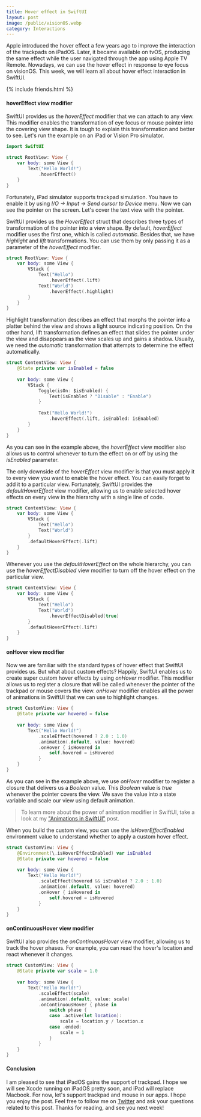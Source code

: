 ```yaml
---
title: Hover effect in SwiftUI
layout: post
image: /public/visionOS.webp
category: Interactions
---
```


Apple introduced the hover effect a few years ago to improve the interaction of the trackpads on iPadOS. Later, it became available on tvOS, producing the same effect while the user navigated through the app using Apple TV Remote. Nowadays, we can use the hover effect in response to eye focus on visionOS. This week, we will learn all about hover effect interaction in SwiftUI.

{% include friends.html %}

#### hoverEffect view modifier
SwiftUI provides us the *hoverEffect* modifier that we can attach to any view. This modifier enables the transformation of eye focus or mouse pointer into the covering view shape. It is tough to explain this transformation and better to see. Let's run the example on an iPad or Vision Pro simulator.

```swift
import SwiftUI

struct RootView: View {    
    var body: some View {
        Text("Hello World!")
            .hoverEffect()
    }
}
```

Fortunately, iPad simulator supports trackpad simulation. You have to enable it by using *I/O -> Input -> Send cursor to Device* menu. Now we can see the pointer on the screen. Let's cover the text view with the pointer.

SwiftUI provides us the *HoverEffect* struct that describes three types of transformation of the pointer into a view shape. By default, *hoverEffect* modifier uses the first one, which is called *automatic*. Besides that, we have *highlight* and *lift* transformations. You can use them by only passing it as a parameter of the *hoverEffect* modifier.

```swift
struct RootView: View {    
    var body: some View {
        VStack {
            Text("Hello")
                .hoverEffect(.lift)
            Text("World")
                .hoverEffect(.highlight)
        }
    }
}
```

Highlight transformation describes an effect that morphs the pointer into a platter behind the view and shows a light source indicating position. On the other hand, lift transformation defines an effect that slides the pointer under the view and disappears as the view scales up and gains a shadow. Usually, we need the *automatic* transformation that attempts to determine the effect automatically.

```swift
struct ContentView: View {
    @State private var isEnabled = false
    
    var body: some View {
        VStack {
            Toggle(isOn: $isEnabled) {
                Text(isEnabled ? "Disable" : "Enable")
            }
            
            Text("Hello World!")
                .hoverEffect(.lift, isEnabled: isEnabled)
        }
    }
}
```

As you can see in the example above, the *hoverEffect* view modifier also allows us to control whenever to turn the effect on or off by using the *isEnabled* parameter.

The only downside of the *hoverEffect* view modifier is that you must apply it to every view you want to enable the hover effect. You can easily forget to add it to a particular view. Fortunately, SwiftUI provides the *defaultHoverEffect* view modifier, allowing us to enable selected hover effects on every view in the hierarchy with a single line of code.

```swift
struct ContentView: View {
    var body: some View {
        VStack {
            Text("Hello")
            Text("World")
        }
        .defaultHoverEffect(.lift)
    }
}
```

Whenever you use the *defaultHoverEffect* on the whole hierarchy, you can use the *hoverEffectDisabled* view modifier to turn off the hover effect on the particular view.

```swift
struct ContentView: View {
    var body: some View {
        VStack {
            Text("Hello")
            Text("World")
                .hoverEffectDisabled(true)
        }
        .defaultHoverEffect(.lift)
    }
}
```

#### onHover view modifier
Now we are familiar with the standard types of hover effect that SwiftUI provides us. But what about custom effects? Happily, SwiftUI enables us to create super custom hover effects by using *onHover* modifier. This modifier allows us to register a closure that will be called whenever the pointer of the trackpad or mouse covers the view. *onHover* modifier enables all the power of animations in SwiftUI that we can use to highlight changes.

```swift
struct CustomView: View {
    @State private var hovered = false
    
    var body: some View {
        Text("Hello World!")
            .scaleEffect(hovered ? 2.0 : 1.0)
            .animation(.default, value: hovered)
            .onHover { isHovered in
                self.hovered = isHovered
            }
    }
}
```

As you can see in the example above, we use *onHover* modifier to register a closure that delivers us a *Boolean* value. This *Boolean* value is *true* whenever the pointer covers the view. We save the value into a state variable and scale our view using default animation.

> To learn more about the power of animation modifier in SwiftUI, take a look at my ["Animations in SwiftUI"](/2019/06/26/animations-in-swiftui/) post.

When you build the custom view, you can use the *isHoverEffectEnabled* environment value to understand whether to apply a custom hover effect.

```swift
struct CustomView: View {
    @Environment(\.isHoverEffectEnabled) var isEnabled
    @State private var hovered = false
    
    var body: some View {
        Text("Hello World!")
            .scaleEffect(hovered && isEnabled ? 2.0 : 1.0)
            .animation(.default, value: hovered)
            .onHover { isHovered in
                self.hovered = isHovered
            }
    }
}
```

#### onContinuousHover view modifier
SwiftUI also provides the *onContinuousHover* view modifier, allowing us to track the hover phases. For example, you can read the hover's location and react whenever it changes.

```swift
struct CustomView: View {
    @State private var scale = 1.0
    
    var body: some View {
        Text("Hello World!")
            .scaleEffect(scale)
            .animation(.default, value: scale)
            .onContinuousHover { phase in
                switch phase {
                case .active(let location):
                    scale = location.y / location.x
                case .ended:
                    scale = 1
                }
            }
    }
}
```

#### Conclusion
I am pleased to see that iPadOS gains the support of trackpad. I hope we will see Xcode running on iPadOS pretty soon, and iPad will replace Macbook. For now, let's support trackpad and mouse in our apps. I hope you enjoy the post. Feel free to follow me on [Twitter](https://twitter.com/mecid) and ask your questions related to this post. Thanks for reading, and see you next week!
